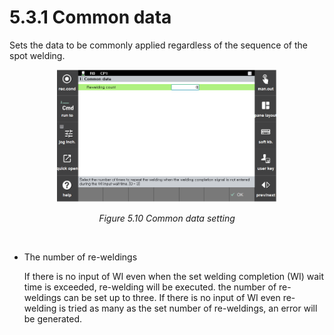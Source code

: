 ﻿# 5.3.1 Common data

Sets the data to be commonly applied regardless of the sequence of the spot welding.


<p align=center>
<img src="../../_assets/image_63_eng.PNG" width="70%"></img>
<em><p align="center">Figure 5.10 Common data setting</p></em>
</p>

</br>

*  The number of re-weldings

    If there is no input of WI even when the set welding completion (WI) wait time is exceeded, re-welding will be executed. the number of re-weldings can be set up to three. If there is no input of WI even re-welding is tried as many as the set number of re-weldings, an error will be generated.
